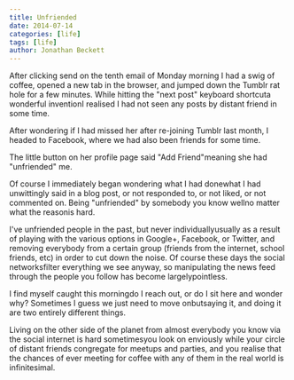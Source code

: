 ```yaml
---
title: Unfriended
date: 2014-07-14
categories: [life]
tags: [life]
author: Jonathan Beckett
---
```


After clicking send on the tenth email of Monday morning I had a swig of coffee, opened a new tab in the browser, and jumped down the Tumblr rat hole for a few minutes. While hitting the "next post" keyboard shortcuta wonderful inventionI realised I had not seen any posts by distant friend in some time.

After wondering if I had missed her after re-joining Tumblr last month, I headed to Facebook, where we had also been friends for some time.

The little button on her profile page said "Add Friend"meaning she had "unfriended" me.

Of course I immediately began wondering what I had donewhat I had unwittingly said in a blog post, or not responded to, or not liked, or not commented on. Being "unfriended" by somebody you know wellno matter what the reasonis hard.

I've unfriended people in the past, but never individuallyusually as a result of playing with the various options in Google+, Facebook, or Twitter, and removing everybody from a certain group (friends from the internet, school friends, etc) in order to cut down the noise. Of course these days the social networksfilter everything we see anyway, so manipulating the news feed through the people you follow has become largelypointless.

I find myself caught this morningdo I reach out, or do I sit here and wonder why? Sometimes I guess we just need to move onbutsaying it, and doing it are two entirely different things.

Living on the other side of the planet from almost everybody you know via the social internet is hard sometimesyou look on enviously while your circle of distant friends congregate for meetups and parties, and you realise that the chances of ever meeting for coffee with any of them in the real world is infinitesimal.